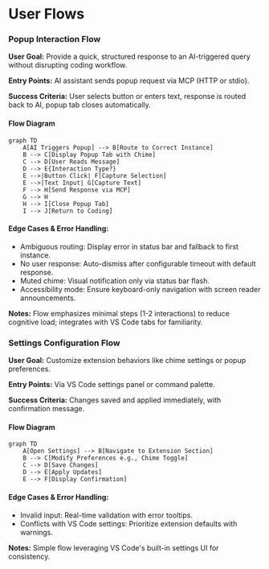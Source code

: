 # User Flows

### Popup Interaction Flow

**User Goal:** Provide a quick, structured response to an AI-triggered query without disrupting coding workflow.

**Entry Points:** AI assistant sends popup request via MCP (HTTP or stdio).

**Success Criteria:** User selects button or enters text, response is routed back to AI, popup tab closes automatically.

#### Flow Diagram

```mermaid
graph TD
    A[AI Triggers Popup] --> B[Route to Correct Instance]
    B --> C[Display Popup Tab with Chime]
    C --> D[User Reads Message]
    D --> E{Interaction Type?}
    E -->|Button Click| F[Capture Selection]
    E -->|Text Input| G[Capture Text]
    F --> H[Send Response via MCP]
    G --> H
    H --> I[Close Popup Tab]
    I --> J[Return to Coding]
```

#### Edge Cases & Error Handling:
- Ambiguous routing: Display error in status bar and fallback to first instance.
- No user response: Auto-dismiss after configurable timeout with default response.
- Muted chime: Visual notification only via status bar flash.
- Accessibility mode: Ensure keyboard-only navigation with screen reader announcements.

**Notes:** Flow emphasizes minimal steps (1-2 interactions) to reduce cognitive load; integrates with VS Code tabs for familiarity.

### Settings Configuration Flow

**User Goal:** Customize extension behaviors like chime settings or popup preferences.

**Entry Points:** Via VS Code settings panel or command palette.

**Success Criteria:** Changes saved and applied immediately, with confirmation message.

#### Flow Diagram

```mermaid
graph TD
    A[Open Settings] --> B[Navigate to Extension Section]
    B --> C[Modify Preferences e.g., Chime Toggle]
    C --> D[Save Changes]
    D --> E[Apply Updates]
    E --> F[Display Confirmation]
```

#### Edge Cases & Error Handling:
- Invalid input: Real-time validation with error tooltips.
- Conflicts with VS Code settings: Prioritize extension defaults with warnings.

**Notes:** Simple flow leveraging VS Code's built-in settings UI for consistency.
